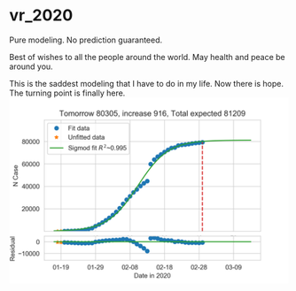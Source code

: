 # vr_2020
Pure modeling. No prediction guaranteed.

Best of wishes to all the people around the world.
May health and peace be around you.

This is the saddest modeling that I have to do in my life.
Now there is hope. The turning point is finally here.
![tmr](https://github.com/tongbaojia/vr_2020/blob/master/Plots/2_28_2020_sigmoid.png)